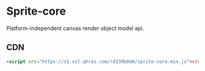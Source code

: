 # Sprite-core

Platform-independent canvas render object model api.

## CDN

```html
<script src="https://s5.ssl.qhres.com/!8139b0d8/sprite-core.min.js"></script>
```
